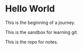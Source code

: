 # Hello World

This is the beginning of a journey.

This is the sandbox for learning git.

This is the repo for notes.
